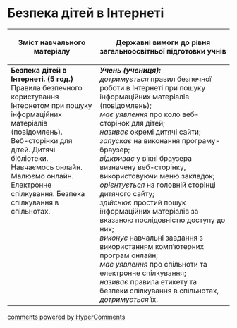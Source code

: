 <div id="hypercomments_widget" class="js-hypercomments-widget invisible"></div>

Безпека дітей в Інтернеті
=============================================

<table>
<thead>
  <tr>
    <th width="40%" align="center"><p>Зміст навчального матеріалу</p></td>
    <th width="60%" align="center"><p>Державні вимоги до рівня загальноосвітньої підготовки учнів</p></td>
  </tr>
</thead>
<tbody>
  <tr>
    <td width="40%" style="vertical-align:top !important;">
    <b>Безпека дітей в Інтернеті. (5 год.)</b><br>
    Правила безпечного користування Інтернетом при пошуку інформаційних матеріалів (повідомлень).<br>
    Веб-сторінки для дітей. Дитячі бібліотеки. Навчаємось онлайн. Малюємо онлайн.<br>
    Електронне спілкування. Безпека спілкування в спільнотах.
    </td>
    <td width="60%" style="vertical-align:top !important;">
    <i><b>Учень (учениця):</b></i><br>
  <i>дотримується</i> правил безпечної роботи в Інтернеті при пошуку інформаційних матеріалів (повідомлень);<br>
  <i>має уявлення</i> про коло веб-сторінок для дітей;<br>
  <i>називає</i> окремі дитячі сайти;<br>
  <i>запускає</i> на виконання програму-браузер;<br>
  <i>відкриває</i> у вікні браузера визначену веб-сторінку, використовуючи меню закладок;<br>
  <i>орієнтується</i> на головній сторінці дитячого сайту;<br>
  <i>здійснює</i> простий пошук інформаційних матеріалів за вказаною послідовністю доступу до них;<br>
  <i>виконує</i> навчальні завдання з використанням комп’ютерних програм онлайн;<br>
  <i>має уявлення</i> про спільноти та електронне спілкування;<br>
  <i>називає</i> правила етикету та безпеки спілкування в спільнотах, <i>дотримується</i> їх.
	</td>
  </tr>
</tbody>
</table>

<div class="js-hypercomments-container">
<a href="http://hypercomments.com" class="hc-link" title="comments widget">comments powered by HyperComments</a>
</div>